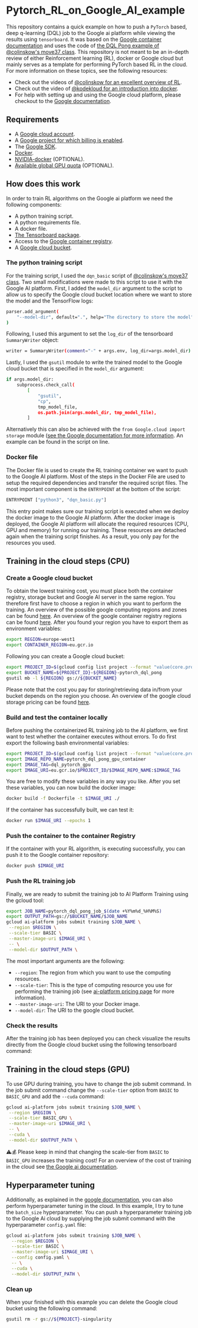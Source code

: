 # Pytorch_RL_on_Google_AI_example

This repository contains a quick example on how to push a `PyTorch` based, deep q-learning
(DQL) job to the Google ai platform while viewing the results using `tensorboard`. It was based on the
[Google container documentation](https://cloud.Google.com/ai-platform/training/docs/using-containers) and uses the code of [the DQL Pong example of @colinskow's move37 class](https://github.com/colinskow/move37). This repository is not meant to be an in-depth review of either Reinforcement learning (RL), docker or
Google cloud but mainly serves as a template for performing PyTorch based RL in the cloud. For more information on these topics, see the following resources:

- Check out the videos of [@colinskow for an excellent overview of RL](https://www.youtube.com/watch?v=14BfO5lMiuk&list=PLWzQK00nc192L7UMJyTmLXaHa3KcO0wBT).
- Check out the video of [@kodekloud for an introduction into docker](https://www.youtube.com/watch?v=zJ6WbK9zFpI&t=3488s).
- For help with setting up and using the Google cloud platform, please checkout to the [Google documentation](https://cloud.Google.com/ai-platform/docs/).

## Requirements

- A [Google cloud account](https://cloud.Google.com/free).
- A [Google project for which billing is enabled](https://cloud.Google.com/resource-manager/docs/creating-managing-projects).
- The [Google SDK](https://cloud.Google.com/sdk/docs).
- [Docker](https://docs.docker.com/engine/install/ubuntu/).
- [NVIDIA-docker](https://github.com/NVIDIA/nvidia-docker#quickstart) (OPTIONAL).
- [Available global GPU quota](https://cloud.Google.com/compute/quotas) (OPTIONAL).

## How does this work

In order to train RL algorithms on the Google ai platform we need the following components:

- A python training script.
- A python requirements file.
- A docker file.
- [The Tensorboard package](https://pypi.org/project/tensorboard/).
- Access to the [Google container registry](https://cloud.Google.com/container-registry/docs/quickstart).
- A [Google cloud bucket](https://cloud.Google.com/storage/docs/json_api/v1/buckets).

### The python training script

For the training script, I used the `dqn_basic` script of [@colinskow's move37 class](https://github.com/colinskow/move37). Two small modifications were made to this script to use it with the Google AI platform. First, I added the `model_dir` argument to the script to allow us to specify the Google cloud bucket location where we want to store the model and the TensorFlow logs:

```bash
parser.add_argument(
    "--model-dir", default=".", help="The directory to store the model"
)
```

Following, I used this argument to set the `log_dir` of the tensorboard `SummaryWriter` object:

```bash
writer = SummaryWriter(comment="-" + args.env, log_dir=args.model_dir)
```

Lastly, I used the `gsutil` module to write the trained model to the Google cloud bucket that is specified in the `model_dir` argument:

```bash
if args.model_dir:
    subprocess.check_call(
        [
            "gsutil",
            "cp",
            tmp_model_file,
            os.path.join(args.model_dir, tmp_model_file),
        ]
```

Alternatively this can also be achieved with the `from Google.cloud import storage` module ([see the Google documentation for more information](https://cloud.Google.com/storage/docs/uploading-objects#storage-upload-object-code-sample). An example can be found in the script on line.

### Docker file

The Docker file is used to create the RL training container we want to push to the Google AI platform. Most of the steps in the Docker File are used to setup the required dependencies and transfer the required script files. The most important component is the `ENTRYPOINT` at the bottom of the script:

```bash
ENTRYPOINT ["python3", "dqn_basic.py"]
```

This entry point makes sure our training script is executed when we deploy the docker image to the Google AI platform. After the docker image is deployed, the Google AI platform will allocate the required resources (CPU, GPU and memory) for running our training. These resources are detached again when the training script finishes. As a result, you only pay for the resources you used.

## Training in the cloud steps (CPU)

### Create a Google cloud bucket

To obtain the lowest training cost, you must place both the container registry, storage bucket and Google AI server in the same region. You therefore first have to choose a region in which you want to perform the training. An overview of the possible google computing regions and zones can be found [here](https://cloud.google.com/compute/docs/regions-zones/). An overview of the google container registry regions can be found [here](https://cloud.google.com/container-registry/docs/pushing-and-pulling). After you found your region you have to export them as environment variables:

```bash
export REGION=europe-west1
export CONTAINER_REGION=eu.gcr.io
```

Following you can create a Google cloud bucket:

```bash
export PROJECT_ID=$(gcloud config list project --format "value(core.project)")
export BUCKET_NAME=${PROJECT_ID}-${REGION}-pytorch_dql_pong
gsutil mb -l ${REGION} gs://${BUCKET_NAME}
```

Please note that the cost you pay for storing/retrieving data in/from your bucket depends on the region you choose. An overview of the google cloud storage pricing can be found [here](https://cloud.google.com/storage/pricing).

### Build and test the container locally

Before pushing the containerized RL training job to the AI platform, we first want to test whether the container executes without errors. To do first export the following bash environmental variables:

```bash
export PROJECT_ID=$(gcloud config list project --format "value(core.project)")
export IMAGE_REPO_NAME=pytorch_dql_pong_gpu_container
export IMAGE_TAG=dql_pytorch_gpu
export IMAGE_URI=eu.gcr.io/$PROJECT_ID/$IMAGE_REPO_NAME:$IMAGE_TAG
```

You are free to modify these variables in any way you like. After you set these variables, you can now build the docker image:

```bash
docker build -f Dockerfile -t $IMAGE_URI ./
```

If the container has successfully built, we can test it:

```bash
docker run $IMAGE_URI --epochs 1
```

### Push the container to the container Registry

If the container with your RL algorithm, is executing successfully, you can push it to the Google container repository:

```bash
docker push $IMAGE_URI
```

### Push the RL training job

Finally, we are ready to submit the training job to AI Platform Training using the gcloud tool:

```bash
export JOB_NAME=pytorch_dql_pong_job_$(date +%Y%m%d_%H%M%S)
export OUTPUT_PATH=gs://$BUCKET_NAME/$JOB_NAME
gcloud ai-platform jobs submit training $JOB_NAME \
 --region $REGION \
 --scale-tier BASIC \
 --master-image-uri $IMAGE_URI \
 -- \
 --model-dir $OUTPUT_PATH \
```

The most important arguments are the following:

- `--region`: The region from which you want to use the computing resources.
- `--scale-tier`: This is the type of computing resource you use for performing the training job (see [ai-platform pricing page](https://cloud.Google.com/ai-platform/training/pricing) for more information).
- `--master-image-uri`: The URI to your Docker image.
- `--model-dir`: The URI to the google cloud bucket.

### Check the results

After the training job has been deployed you can check visualize the results directly from the Google cloud bucket using the following tensorboard command:

## Training in the cloud steps (GPU)

To use GPU during training, you have to change the job submit command. In the job submit command change the `--scale-tier` option from `BASIC` to `BASIC_GPU` and add the `--cuda` command:

```bash
gcloud ai-platform jobs submit training $JOB_NAME \
 --region $REGION \
 --scale-tier BASIC_GPU \
 --master-image-uri $IMAGE_URI \
 -- \
 --cuda \
 --model-dir $OUTPUT_PATH \
```

⚠️💰 Please keep in mind that changing the scale-tier from `BASIC` to `BASIC_GPU` increases the training cost! For an overview of the cost of training in the cloud see [the Google ai documentation](https://cloud.Google.com/ai-platform/training/pricing).

## Hyperparameter tuning

Additionally, as explained in the [google documentation](https://cloud.google.com/ai-platform/training/docs/using-containers), you can also perform hyperparameter tuning in the cloud. In this example, I try to tune the `batch_size` hyperparameter. You can push a hyperparameter training job to the Google Ai cloud by supplying the job submit command with the hyperparameter `config.yaml` file:

```bash
gcloud ai-platform jobs submit training $JOB_NAME \
  --region $REGION \
  --scale-tier BASIC \
  --master-image-uri $IMAGE_URI \
  --config config.yaml \
  -- \
  --cuda \
  --model-dir $OUTPUT_PATH \
```

### Clean up

When your finished with this example you can delete the Google cloud bucket using the following command:

```bash
gsutil rm -r gs://${PROJECT}-singularity
```
